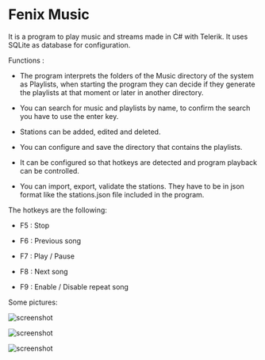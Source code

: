 # Fenix Music

It is a program to play music and streams made in C# with Telerik. It uses SQLite as database for configuration.

Functions :

* The program interprets the folders of the Music directory of the system as Playlists, when starting the program they can decide if they generate the playlists at that moment or later in another directory.

* You can search for music and playlists by name, to confirm the search you have to use the enter key.

* Stations can be added, edited and deleted.

* You can configure and save the directory that contains the playlists.

* It can be configured so that hotkeys are detected and program playback can be controlled.

* You can import, export, validate the stations. They have to be in json format like the stations.json file included in the program.

The hotkeys are the following:

* F5 : Stop

* F6 : Previous song

* F7 : Play / Pause

* F8 : Next song

* F9 : Enable / Disable repeat song

Some pictures:

![screenshot](https://blogger.googleusercontent.com/img/a/AVvXsEhAApkq66r8rKJ8X_COWOyLBkgSgt7tDjsi_Rguj5Od0_A80WRFmLy75lhrMTkUofSfR-XzMHnjgDhup2_19KKC0MOgla9q0M7qVtRumddsDQ4872UYSPEnmiS81Tjru9KoL83692J7ijZH0apT542ndEnYhmrcNfYGW3Yx_VxbfmfukOV3S9HtgI8s=s872)

![screenshot](https://blogger.googleusercontent.com/img/a/AVvXsEg75_CPN4G-RQIv9KDeoWx6rFDhLGJeuoE3ymRnq2ELdo_rZgEEx15w2acAXgFTY6mUsTzoisMdt7J5GOroPu_4j6KZr-tUTsmkqMQdLPsUX03C4LPfGWYqbVRzOEq4dpFqxfMTPY_nhGcUhOL9nooZ7vWjz6AvsBYv94nGriYhKwjO0WEXlCJbPY94=s872)

![screenshot](https://blogger.googleusercontent.com/img/a/AVvXsEj6zp2NrytHVsfHGZRnvtGag7OFUQL1zI1D7NZGwXnGy8U55a9BqoTKV-xDPN0GPHQvUFBLvhwpGb-LBQ_GKPF9edcVBVu7GdUJD6mjfv7zBlQomEVyqZvFzMelVznG4uDniPrpnPac7CFsQd_s5J01J1ae3EympkoZ6-pK6HhEYrHmV2tcqB2GzWRS=s877)
